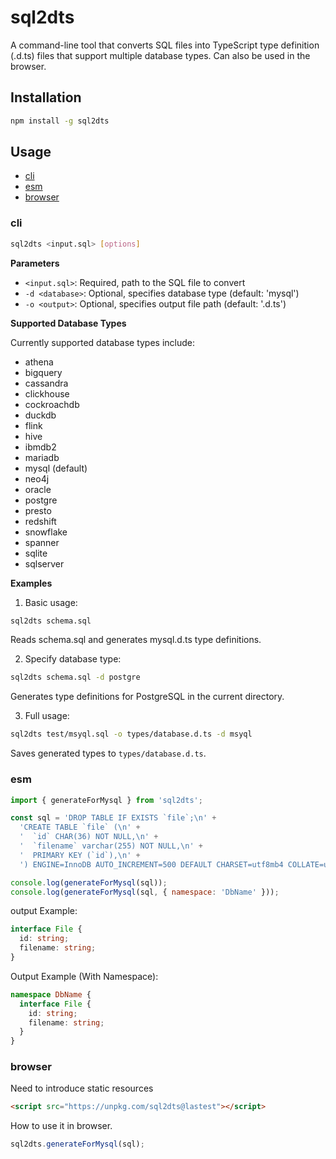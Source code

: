 # sql2dts

A command-line tool that converts SQL files into TypeScript type definition (.d.ts) files that support multiple database types. Can also be used in the browser.


## Installation

```bash
npm install -g sql2dts
```



## Usage

- [cli](#cli)
- [esm](#esm)
- [browser](#browser)



### cli

```bash
sql2dts <input.sql> [options]
```

**Parameters**

- `<input.sql>`: Required, path to the SQL file to convert
- `-d <database>`: Optional, specifies database type (default: 'mysql')
- `-o <output>`: Optional, specifies output file path (default: '<database>.d.ts')

**Supported Database Types**

Currently supported database types include:

- athena
- bigquery
- cassandra
- clickhouse
- cockroachdb
- duckdb
- flink
- hive
- ibmdb2
- mariadb
- mysql (default)
- neo4j
- oracle
- postgre
- presto
- redshift
- snowflake
- spanner
- sqlite
- sqlserver


**Examples**

1. Basic usage:
```bash
sql2dts schema.sql
```
Reads schema.sql and generates mysql.d.ts type definitions.



2. Specify database type:
```bash
sql2dts schema.sql -d postgre
```
Generates type definitions for PostgreSQL in the current directory.



3. Full usage:

```bash
sql2dts test/msyql.sql -o types/database.d.ts -d msyql
```
Saves generated types to `types/database.d.ts`.



### esm

```js
import { generateForMysql } from 'sql2dts';

const sql = 'DROP TABLE IF EXISTS `file`;\n' +
  'CREATE TABLE `file` (\n' +
  '  `id` CHAR(36) NOT NULL,\n' +
  '  `filename` varchar(255) NOT NULL,\n' +
  '  PRIMARY KEY (`id`),\n' +
  ') ENGINE=InnoDB AUTO_INCREMENT=500 DEFAULT CHARSET=utf8mb4 COLLATE=utf8mb4_unicode_ci;'

console.log(generateForMysql(sql));
console.log(generateForMysql(sql, { namespace: 'DbName' }));
```


output Example:
```ts
interface File {
  id: string;
  filename: string;
}
```

Output Example (With Namespace):
```ts
namespace DbName {
  interface File {
    id: string;
    filename: string;
  }
}
```


### browser

Need to introduce static resources

```html
<script src="https://unpkg.com/sql2dts@lastest"></script>
```

How to use it in browser.
```js
sql2dts.generateForMysql(sql);
```

